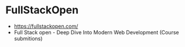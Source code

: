 # FullStackOpen
* https://fullstackopen.com/
* Full Stack open - Deep Dive Into Modern Web Development (Course submitions)

